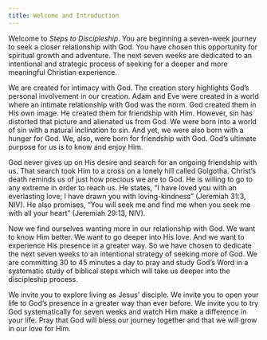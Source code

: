 ```yaml
---
title: Welcome and Introduction
---
```


Welcome to _Steps to Discipleship_. You are beginning a seven-week journey to seek a closer relationship with God. You have chosen this opportunity for spiritual growth and adventure. The next seven weeks are dedicated to an intentional and strategic process of seeking for a deeper and more meaningful Christian experience.

We are created for intimacy with God. The creation story highlights God’s personal involvement in our creation. Adam and Eve were created in a world where an intimate relationship with God was the norm. God created them in His own image. He created them for friendship with Him. However, sin has distorted that picture and alienated us from God. We were born into a world of sin with a natural inclination to sin. And yet, we were also born with a hunger for God. We, also, were born for friendship with God. God’s ultimate purpose for us is to know and enjoy Him.

God never gives up on His desire and search for an ongoing friendship with us. That search took Him to a cross on a lonely hill called Golgotha. Christ’s death reminds us of just how precious we are to God. He is willing to go to any extreme in order to reach us. He states, “I have loved you with an everlasting love; I have drawn you with loving-kindness” (Jeremiah 31:3, NIV). He also promises, “You will seek me and find me when you seek me with all your heart” (Jeremiah 29:13, NIV).

Now we find ourselves wanting more in our relationship with God. We want to know Him better. We want to go deeper into His love. And we want to experience His presence in a greater way. So we have chosen to dedicate the next seven weeks to an intentional strategy of seeking more of God. We are committing 30 to 45 minutes a day to pray and study God’s Word in a systematic study of biblical steps which will take us deeper into the discipleship process.

We invite you to explore living as Jesus’ disciple. We invite you to open your life to God’s presence in a greater way than ever before. We invite you to try God systematically for seven weeks and watch Him make a difference in your life. Pray that God will bless our journey together and that we will grow in our love for Him.